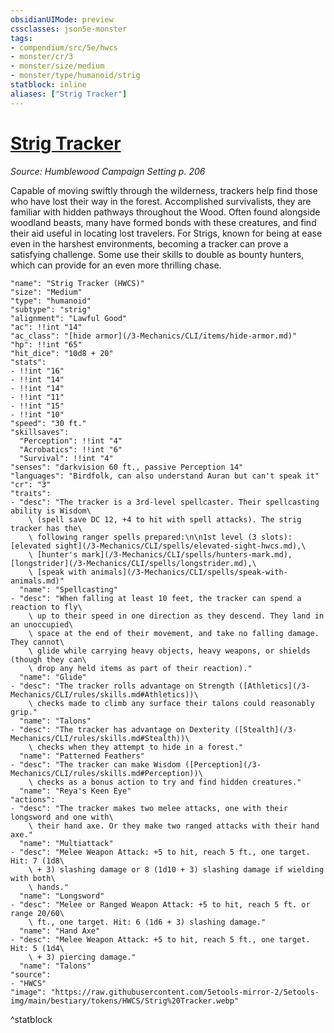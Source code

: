 ```yaml
---
obsidianUIMode: preview
cssclasses: json5e-monster
tags:
- compendium/src/5e/hwcs
- monster/cr/3
- monster/size/medium
- monster/type/humanoid/strig
statblock: inline
aliases: ["Strig Tracker"]
---
```

# [Strig Tracker](3-Mechanics/CLI/bestiary/humanoid/strig-tracker-hwcs.md)
*Source: Humblewood Campaign Setting p. 206*  

Capable of moving swiftly through the wilderness, trackers help find those who have lost their way in the forest. Accomplished survivalists, they are familiar with hidden pathways throughout the Wood. Often found alongside woodland beasts, many have formed bonds with these creatures, and find their aid useful in locating lost travelers. For Strigs, known for being at ease even in the harshest environments, becoming a tracker can prove a satisfying challenge. Some use their skills to double as bounty hunters, which can provide for an even more thrilling chase.

```statblock
"name": "Strig Tracker (HWCS)"
"size": "Medium"
"type": "humanoid"
"subtype": "strig"
"alignment": "Lawful Good"
"ac": !!int "14"
"ac_class": "[hide armor](/3-Mechanics/CLI/items/hide-armor.md)"
"hp": !!int "65"
"hit_dice": "10d8 + 20"
"stats":
- !!int "16"
- !!int "14"
- !!int "14"
- !!int "11"
- !!int "15"
- !!int "10"
"speed": "30 ft."
"skillsaves":
  "Perception": !!int "4"
  "Acrobatics": !!int "6"
  "Survival": !!int "4"
"senses": "darkvision 60 ft., passive Perception 14"
"languages": "Birdfolk, can also understand Auran but can't speak it"
"cr": "3"
"traits":
- "desc": "The tracker is a 3rd-level spellcaster. Their spellcasting ability is Wisdom\
    \ (spell save DC 12, +4 to hit with spell attacks). The strig tracker has the\
    \ following ranger spells prepared:\n\n1st level (3 slots): [elevated sight](/3-Mechanics/CLI/spells/elevated-sight-hwcs.md),\
    \ [hunter's mark](/3-Mechanics/CLI/spells/hunters-mark.md), [longstrider](/3-Mechanics/CLI/spells/longstrider.md),\
    \ [speak with animals](/3-Mechanics/CLI/spells/speak-with-animals.md)"
  "name": "Spellcasting"
- "desc": "When falling at least 10 feet, the tracker can spend a reaction to fly\
    \ up to their speed in one direction as they descend. They land in an unoccupied\
    \ space at the end of their movement, and take no falling damage. They cannot\
    \ glide while carrying heavy objects, heavy weapons, or shields (though they can\
    \ drop any held items as part of their reaction)."
  "name": "Glide"
- "desc": "The tracker rolls advantage on Strength ([Athletics](/3-Mechanics/CLI/rules/skills.md#Athletics))\
    \ checks made to climb any surface their talons could reasonably grip."
  "name": "Talons"
- "desc": "The tracker has advantage on Dexterity ([Stealth](/3-Mechanics/CLI/rules/skills.md#Stealth))\
    \ checks when they attempt to hide in a forest."
  "name": "Patterned Feathers"
- "desc": "The tracker can make Wisdom ([Perception](/3-Mechanics/CLI/rules/skills.md#Perception))\
    \ checks as a bonus action to try and find hidden creatures."
  "name": "Reya's Keen Eye"
"actions":
- "desc": "The tracker makes two melee attacks, one with their longsword and one with\
    \ their hand axe. Or they make two ranged attacks with their hand axe."
  "name": "Multiattack"
- "desc": "Melee Weapon Attack: +5 to hit, reach 5 ft., one target. Hit: 7 (1d8\
    \ + 3) slashing damage or 8 (1d10 + 3) slashing damage if wielding with both\
    \ hands."
  "name": "Longsword"
- "desc": "Melee or Ranged Weapon Attack: +5 to hit, reach 5 ft. or range 20/60\
    \ ft., one target. Hit: 6 (1d6 + 3) slashing damage."
  "name": "Hand Axe"
- "desc": "Melee Weapon Attack: +5 to hit, reach 5 ft., one target. Hit: 5 (1d4\
    \ + 3) piercing damage."
  "name": "Talons"
"source":
- "HWCS"
"image": "https://raw.githubusercontent.com/5etools-mirror-2/5etools-img/main/bestiary/tokens/HWCS/Strig%20Tracker.webp"
```
^statblock